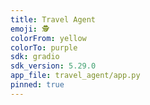 ```yaml
---
title: Travel Agent
emoji: 🕵
colorFrom: yellow
colorTo: purple
sdk: gradio
sdk_version: 5.29.0
app_file: travel_agent/app.py
pinned: true
---
```


